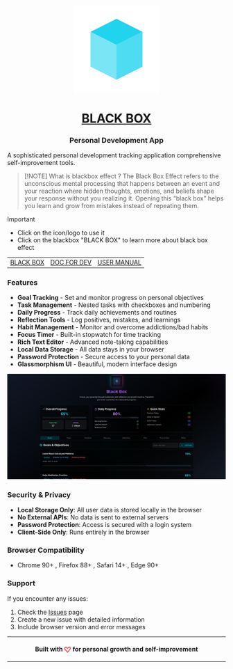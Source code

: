 <div align="center">
<a href="https://locamartin.github.io/blackbox">
     <img src="res/icon.svg"/>
     <h1><a href="res/BLACK_BOX.md">BLACK BOX</a></h1>
     <h3>Personal Development App</h3>
</a>
</div>

A sophisticated personal development tracking application comprehensive self-improvement tools.

> [!NOTE] What is blackbox effect ?
>The Black Box Effect refers to the unconscious mental processing that happens between an event and your reaction where hidden thoughts, emotions, and beliefs shape your response without you realizing it.
Opening this “black box” helps you learn and grow from mistakes instead of repeating them.

> [!important]
> - Click on the icon/logo to use it
> - Click on the blackbox "BLACK BOX" to learn more about black box effect

<div align="center">
<table>
  <tr>
    <td><a href="res/BLACK_BOX.md">BLACK BOX</a></td>
    <td><a href="res/DEV.md">DOC FOR DEV</a></td>
    <td><a href="res/USER_MANUAL.md">USER MANUAL</a></td>
  </tr>
</table>
</div>

### Features

- **Goal Tracking** - Set and monitor progress on personal objectives
- **Task Management** - Nested tasks with checkboxes and numbering
- **Daily Progress** - Track daily achievements and routines  
- **Reflection Tools** - Log positives, mistakes, and learnings
- **Habit Management** - Monitor and overcome addictions/bad habits
- **Focus Timer** - Built-in stopwatch for time tracking
- **Rich Text Editor** - Advanced note-taking capabilities
- **Local Data Storage** - All data stays in your browser
- **Password Protection** - Secure access to your personal data
- **Glassmorphism UI** - Beautiful, modern interface design

<div>
<img src="res/app.png"/>
</div>

### Security & Privacy

- **Local Storage Only**: All user data is stored locally in the browser
- **No External APIs**: No data is sent to external servers
- **Password Protection**: Access is secured with a login system
- **Client-Side Only**: Runs entirely in the browser

### Browser Compatibility

- Chrome 90+ , Firefox 88+ , Safari 14+ , Edge 90+



### Support

If you encounter any issues:

1. Check the [Issues](https://github.com/LocaMartin/blackbox/issues) page
2. Create a new issue with detailed information
3. Include browser version and error messages

---

<h4 align="center">
  Built with 
  <svg width="16" height="16" viewBox="0 0 24 24" fill="none" stroke="red" stroke-width="2" stroke-linecap="round" stroke-linejoin="round" style="vertical-align: middle;" xmlns="http://www.w3.org/2000/svg">
    <path d="M20.8 4.6c-1.6-1.5-4.1-1.5-5.7 0L12 7.7 8.9 4.6c-1.6-1.5-4.1-1.5-5.7 0-1.6 1.6-1.6 4.2 0 5.8L12 21l8.8-10.6c1.6-1.6 1.6-4.2 0-5.8z"/>
  </svg>
  for personal growth and self-improvement
</h4>

---